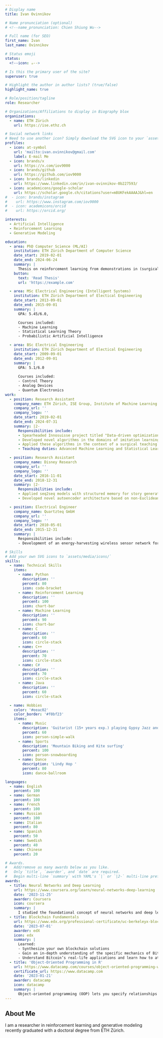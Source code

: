 ```yaml
---
# Display name
title: Ivan Ovinnikov

# Name pronunciation (optional)
# <!--name_pronunciation: Chien Shiung Wu-->

# Full name (for SEO)
first_name: Ivan    
last_name: Ovinnikov

# Status emoji
status:
  <!--icon: ☕️-->

# Is this the primary user of the site?
superuser: true

# Highlight the author in author lists? (true/false)
highlight_name: true

# Role/position/tagline
role: Researcher

# Organizations/Affiliations to display in Biography blox
organizations:
  - name: ETH Zürich
    url: https://ise.ethz.ch

# Social network links
# Need to use another icon? Simply download the SVG icon to your `assets/media/icons/` folder.
profiles:
  - icon: at-symbol
    url: 'mailto:ivan.ovinnikov@gmail.com'
    label: E-mail Me
  - icon: brands/x
    url: https://x.com/iov9000
  - icon: brands/github
    url: https://github.com/iov9000
  - icon: brands/linkedin
    url: https://www.linkedin.com/in/ivan-ovinnikov-0b227593/
  - icon: academicons/google-scholar
    url: https://scholar.google.ch/citations?user=m8UKFekAAAAJ&hl=en
#  - icon: brands/instagram
#    url: https://www.instagram.com/iov9000
#  - icon: academicons/orcid
#    url: https://orcid.org/

interests:
  - Artificial Intelligence
  - Reinforcement Learning
  - Generative Modeling

education:
  - area: PhD Computer Science (ML/AI)
    institution: ETH Zürich Department of Computer Science
    date_start: 2019-02-01
    date_end: 2024-06-24
    summary: |
      Thesis on reinforcement learning from demonstrations in (surgical) digital twins. Supervised by Prof. Joachim Buhmann and Prof. Andreas Krause.
    button:
      text: 'Read Thesis'
      url: 'https://example.com'

  - area: MSc Electrical Engineering (Intelligent Systems)
    institution: ETH Zürich Department of Electical Engineering
    date_start: 2013-09-01
    date_end: 2015-09-01
    summary: |
      GPA: 5.45/6.0,

      Courses included:
      - Machine Learning 
      - Statistical Learning Theory
      - Probabilistic Artificial Intelligence

  - area: BSc Electrical Engineering
    institution: ETH Zürich Department of Electical Engineering
    date_start: 2009-09-01
    date_end: 2012-09-01
    summary: |
      GPA: 5.1/6.0
      
      Courses included:
      - Control Theory
      - Analog Devices 
      - Quantum Electronics
work:
  - position: Research Assistant
    company_name: ETH Zürich, ISE Group, Institute of Machine Learning
    company_url: ''
    company_logo: ''
    date_start: 2019-02-01
    date_end: 2024-07-31
    summary: |2-
      Responsibilities include:
      - Spearheaded Innosuisse project titled "Data-driven optimization of surgical skills" in collaboration with an industry partner
      - Developed novel algorithms in the domains of imitation learning and inverse reinforcement learning
      - Applied these algorithms in the context of a surgical teaching assistance algorithmic pipeline.
      - Teaching duties: Advanced Machine Learning and Statistical Learning Theory

  - position: Research Assistant
    company_name: Disney Research 
    company_url: ''
    company_logo: ''
    date_start: 2016-11-01
    date_end: 2018-12-31
    summary: |2-
      Responsibilities include:
      - Applied seq2seq models with structured memory for story generation.
      - Developed novel autoencoder architecture based on non-Euclidean latent space geometry.

  - position: Electrical Engineer 
    company_name: Quartzteq GmbH
    company_url: ''
    company_logo: ''
    date_start: 2010-05-01
    date_end: 2015-12-31
    summary: |
      Responsibilities include:
      - Development of an energy-harvesting wireless sensor network for health monitoring of large electrical machines

# Skills
# Add your own SVG icons to `assets/media/icons/`
skills:
  - name: Technical Skills
    items:
      - name: Python
        description: ''
        percent: 80
        icon: code-bracket
      - name: Reinforcement Learning
        description: ''
        percent: 100
        icon: chart-bar
      - name: Machine Learning
        description: ''
        percent: 90
        icon: chart-bar
      - name: C 
        description: ''
        percent: 60
        icon: circle-stack
      - name: C++ 
        description: ''
        percent: 70
        icon: circle-stack
      - name: C# 
        description: ''
        percent: 70
        icon: circle-stack
      - name: Java 
        description: ''
        percent: 60
        icon: circle-stack

  - name: Hobbies
    color: '#eeac02'
    color_border: '#f0bf23'
    items:
      - name: Music
        description: 'Guitarist (15+ years exp.) playing Gypsy Jazz and Progressive Metal'
        percent: 60
        icon: person-simple-walk
      - name: Sports
        description: 'Mountain Biking and Kite surfing'
        percent: 100
        icon: person-snowboarding
      - name: Dance
        description: 'Lindy Hop '
        percent: 80
        icon: dance-ballroom

languages:
  - name: English
    percent: 100
  - name: German
    percent: 100
  - name: French
    percent: 100
  - name: Russian
    percent: 100
  - name: Italian
    percent: 80
  - name: Spanish
    percent: 50
  - name: Swedish
    percent: 40
  - name: Chinese
    percent: 20

# Awards.
#   Add/remove as many awards below as you like.
#   Only `title`, `awarder`, and `date` are required.
#   Begin multi-line `summary` with YAML's `|` or `|2-` multi-line prefix and indent 2 spaces below.
awards:
  - title: Neural Networks and Deep Learning
    url: https://www.coursera.org/learn/neural-networks-deep-learning
    date: '2023-11-25'
    awarder: Coursera
    icon: coursera
    summary: |
      I studied the foundational concept of neural networks and deep learning. By the end, I was familiar with the significant technological trends driving the rise of deep learning; build, train, and apply fully connected deep neural networks; implement efficient (vectorized) neural networks; identify key parameters in a neural network’s architecture; and apply deep learning to your own applications.
  - title: Blockchain Fundamentals
    url: https://www.edx.org/professional-certificate/uc-berkeleyx-blockchain-fundamentals
    date: '2023-07-01'
    awarder: edX
    icon: edx
    summary: |
      Learned:
      - Synthesize your own blockchain solutions
      - Gain an in-depth understanding of the specific mechanics of Bitcoin
      - Understand Bitcoin’s real-life applications and learn how to attack and destroy Bitcoin, Ethereum, smart contracts and Dapps, and alternatives to Bitcoin’s Proof-of-Work consensus algorithm
  - title: 'Object-Oriented Programming in R'
    url: https://www.datacamp.com/courses/object-oriented-programming-with-s3-and-r6-in-r
    certificate_url: https://www.datacamp.com
    date: '2023-01-21'
    awarder: datacamp
    icon: datacamp
    summary: |
      Object-oriented programming (OOP) lets you specify relationships between functions and the objects that they can act on, helping you manage complexity in your code. This is an intermediate level course, providing an introduction to OOP, using the S3 and R6 systems. S3 is a great day-to-day R programming tool that simplifies some of the functions that you write. R6 is especially useful for industry-specific analyses, working with web APIs, and building GUIs.
---
```


## About Me

I am a researcher in reinforcement learning and generative modeling recently graduated with a doctoral degree from ETH Zürich.

